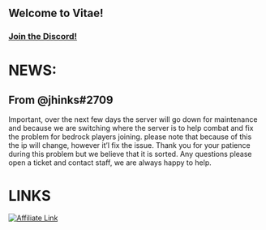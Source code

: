 ## Welcome to Vitae!
### [Join the Discord!](https://discord.gg/yq49we2nqm)
# NEWS:
## From @jhinks#2709
Important, over the next few days the server will go down for maintenance and because we are switching where the server is to help combat and fix the problem for bedrock players joining. please note that because of this the ip will change, however it’l fix the issue. Thank you for your patience during this problem but we believe that it is sorted. Any questions please open a ticket and contact staff, we are always happy to help.

# LINKS
[![Affiliate Link](https://shockbyte.com/assets/img/partners/twitch/shockbyte_affiliate.png "Minecraft Server Hosting")](https://shockbyte.com/billing/aff.php?aff=5201)
